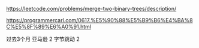 https://leetcode.com/problems/merge-two-binary-trees/description/

https://programmercarl.com/0617.%E5%90%88%E5%B9%B6%E4%BA%8C%E5%8F%89%E6%A0%91.html


过去3个月
亚马逊
2
字节跳动
2
